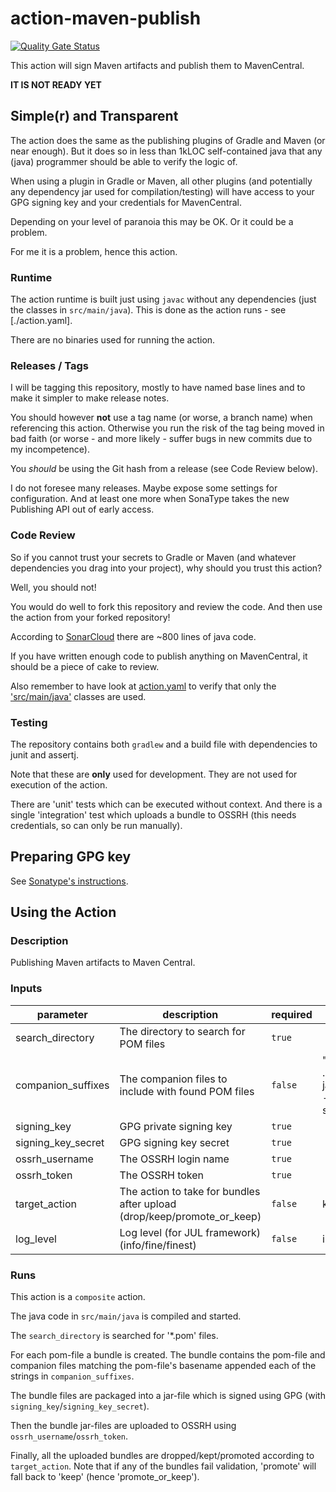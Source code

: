 # action-maven-publish
[![Quality Gate Status](https://sonarcloud.io/api/project_badges/measure?project=jskov_action-maven-publish&metric=alert_status)](https://sonarcloud.io/summary/new_code?id=jskov_action-maven-publish)

This action will sign Maven artifacts and publish them to MavenCentral.

**IT IS NOT READY YET**

## Simple(r) and Transparent

The action does the same as the publishing plugins of Gradle and Maven (or near enough).
But it does so in less than 1kLOC self-contained java that any (java) programmer should be able to verify the logic of.

When using a plugin in Gradle or Maven, all other plugins (and potentially any dependency jar used for compilation/testing) will have access to your GPG signing key and your credentials for MavenCentral.

Depending on your level of paranoia this may be OK. Or it could be a problem.

For me it is a problem, hence this action.

### Runtime

The action runtime is built just using `javac` without any dependencies (just the classes in `src/main/java`).
This is done as the action runs - see [./action.yaml].

There are no binaries used for running the action.

### Releases / Tags

I will be tagging this repository, mostly to have named base lines and to make it simpler to make release notes.

You should however **not** use a tag name (or worse, a branch name) when referencing this action.
Otherwise you run the risk of the tag being moved in bad faith (or worse - and more likely - suffer bugs in new commits due to my incompetence).

You *should* be using the Git hash from a release (see Code Review below).

I do not foresee many releases. Maybe expose some settings for configuration.
And at least one more when SonaType takes the new Publishing API out of early access.

### Code Review

So if you cannot trust your secrets to Gradle or Maven (and whatever dependencies you drag into your project), why should you trust this action?

Well, you should not!

You would do well to fork this repository and review the code. And then use the action from your forked repository!

According to [SonarCloud](https://sonarcloud.io/project/information?id=jskov_action-maven-publish) there are ~800 lines of java code.

If you have written enough code to publish anything on MavenCentral, it should be a piece of cake to review.

Also remember to have look at [action.yaml](./action.yaml) to verify that only the ['src/main/java'](./src/main/java) classes are used.

### Testing

The repository contains both `gradlew` and a build file with dependencies to junit and assertj.

Note that these are **only** used for development. They are not used for execution of the action.

There are 'unit' tests which can be executed without context. 
And there is a single 'integration' test which uploads a bundle to OSSRH (this needs credentials, so can only be run manually).

## Preparing GPG key

See [Sonatype's instructions](https://central.sonatype.org/publish/requirements/gpg/).

## Using the Action

<!-- action-docs-description -->

### Description

Publishing Maven artifacts to Maven Central.

<!-- action-docs-description -->

<!-- action-docs-inputs -->

### Inputs

| parameter | description | required | default |
| --- | --- | --- | --- |
| search_directory   | The directory to search for POM files | `true` | |
| companion_suffixes | The companion files to include with found POM files | `false` | ".jar, .module, -javadoc.jar, -sources.jar" |
| signing_key        | GPG private signing key | `true` | |
| signing_key_secret | GPG signing key secret | `true` | |
| ossrh_username     | The OSSRH login name | `true` | |
| ossrh_token        | The OSSRH token | `true` | |
| target_action      | The action to take for bundles after upload (drop/keep/promote_or_keep) | `false` | keep |
| log_level          | Log level (for JUL framework) (info/fine/finest) | `false` | info |

<!-- action-docs-inputs -->


<!-- action-docs-outputs -->

<!-- action-docs-outputs -->

<!-- action-docs-runs -->

### Runs

This action is a `composite` action.

The java code in `src/main/java` is compiled and started.

The `search_directory` is searched for '*.pom' files.

For each pom-file a bundle is created. The bundle contains the pom-file and companion files matching the pom-file's basename appended each of the strings in `companion_suffixes`.

The bundle files are packaged into a jar-file which is signed using GPG (with `signing_key`/`signing_key_secret`).

Then the bundle jar-files are uploaded to OSSRH using `ossrh_username`/`ossrh_token`.

Finally, all the uploaded bundles are dropped/kept/promoted according to `target_action`.
Note that if any of the bundles fail validation, 'promote' will fall back to 'keep' (hence 'promote_or_keep').


<!-- action-docs-runs -->

